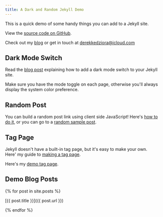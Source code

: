 ```yaml
---
title: A Dark and Random Jekyll Demo
--- 
```


This is a quick demo of some handy things you can add to a Jekyll site. 

View the [source code on GitHub](https://github.com/derekkedziora/jekyll-demo). 

Check out my [blog](https://derekkedziora.com) or get in touch at derekkedziora@icloud.com 

## Dark Mode Switch 

Read the [blog post](https://derekkedziora.com/blog/dark-mode-revisited) explaining how to add a dark mode switch to your Jekyll site. 

Make sure you have the mode toggle on each page, otherwise you'll always display the system color preference.

## Random Post 

You can build a random post link using client side JavaScript! Here's [how to do it](https://derekkedziora.com/blog/Getting-Random-Post-in-Jekyll), or you can go to a [random sample post](/random). 


## Tag Page 

Jekyll doesn't have a built-in tag page, but it's easy to make your own. Here' my guide to [making a tag page](https://derekkedziora.com/blog/tag-page-jekyll).

Here's my [demo tag page](/tags).

## Demo Blog Posts 

{% for post in site.posts %}

[{{ post.title }}]({{ post.url }})

{% endfor %}